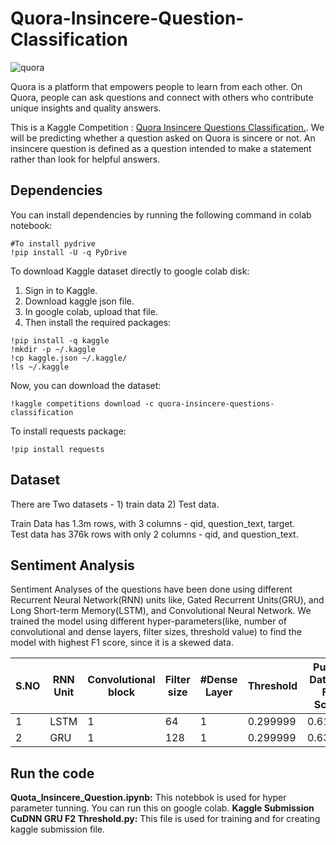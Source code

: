 # Quora-Insincere-Question-Classification

![quora](https://user-images.githubusercontent.com/31696557/56229984-da94ef80-6098-11e9-925c-242510267264.jpg)

Quora is a platform that empowers people to learn from each other. On Quora, people can ask questions and connect with others who contribute unique insights and quality answers.

This is a Kaggle Competition : [Quora Insincere Questions Classification.](https://www.kaggle.com/c/quora-insincere-questions-classification). We will be predicting whether a question asked on Quora is sincere or not. An insincere question is defined as a question intended to make a statement rather than look for helpful answers. 

## Dependencies

You can install dependencies by running the following command in colab notebook:<Br/>
```
#To install pydrive
!pip install -U -q PyDrive
```
To download Kaggle dataset directly to google colab disk:
1) Sign in to Kaggle.
2) Download kaggle json file.
3) In google colab, upload that file.
4) Then install the required packages:<Br/>
```
!pip install -q kaggle
!mkdir -p ~/.kaggle
!cp kaggle.json ~/.kaggle/
!ls ~/.kaggle
```

Now, you can download the dataset:<Br/>
```
!kaggle competitions download -c quora-insincere-questions-classification
```

To install requests package:<Br/>
```
!pip install requests
```

## Dataset

There are Two datasets - 1) train data 2) Test data.

Train Data has 1.3m rows, with 3 columns - qid, question_text, target.<Br/>
Test data has 376k rows with only 2 columns - qid, and question_text. 

## Sentiment Analysis

Sentiment Analyses of the questions have been done using different Recurrent Neural Network(RNN) units like, Gated Recurrent Units(GRU),  and Long Short-term Memory(LSTM), and Convolutional Neural Network. We trained the model using different hyper-parameters(like, number of convolutional and dense layers, filter sizes, threshold value) to find the model with highest F1 score, since it is a skewed data.

|S.NO| RNN Unit | Convolutional block | Filter size | #Dense Layer | Threshold | Public Dataset F1 Score | Private Dataset F1 Score|
|----|----------|---------------------|-------------|--------------|-----------|-------------------------|-------------------------|
|  1 |  LSTM    |         1           |     64      |      1       | 0.299999  |        0.61660          |         0.61996         |
|  2 |  GRU     |         1           |     128     |      1       | 0.299999  |        0.63823          |         0.64841         |

## Run the code

**Quota_Insincere_Question.ipynb:** This notebbok is used for hyper parameter tunning. You can run this on google colab. 
**Kaggle Submission CuDNN GRU F2 Threshold.py:** This file is used for training and for creating kaggle submission file.












